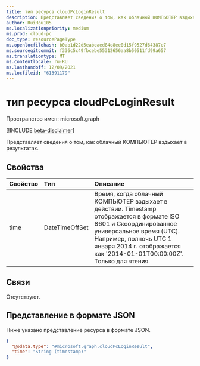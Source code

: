 ```yaml
---
title: тип ресурса cloudPcLoginResult
description: Представляет сведения о том, как облачный КОМПЬЮТЕР вздыхает в результатах.
author: RuiHou105
ms.localizationpriority: medium
ms.prod: cloud-pc
doc_type: resourcePageType
ms.openlocfilehash: b0ab1d22d5eabeaed84e8ee0d15f9527d64387e7
ms.sourcegitcommit: f336c5c49fbcebe55312656aa8b50511fd99a657
ms.translationtype: MT
ms.contentlocale: ru-RU
ms.lasthandoff: 12/09/2021
ms.locfileid: "61391179"
---
```

# <a name="cloudpcloginresult-resource-type"></a>тип ресурса cloudPcLoginResult

Пространство имен: microsoft.graph

[!INCLUDE [beta-disclaimer](../../includes/beta-disclaimer.md)]

Представляет сведения о том, как облачный КОМПЬЮТЕР вздыхает в результатах.

## <a name="properties"></a>Свойства

|Свойство|Тип|Описание|
|:---|:---|:---|
|time|DateTimeOffSet|Время, когда облачный КОМПЬЮТЕР вздыхает в действии. Timestamp отображается в формате ISO 8601 и Скоординированное универсальное время (UTC). Например, полночь UTC 1 января 2014 г. отображается как '2014-01-01T00:00:00Z'. Только для чтения.|

## <a name="relationships"></a>Связи

Отсутствуют.

## <a name="json-representation"></a>Представление в формате JSON

Ниже указано представление ресурса в формате JSON.
<!-- {
  "blockType": "resource",
  "@odata.type": "microsoft.graph.cloudPcLoginResult",
  "openType": false
}
-->

``` json
{
  "@odata.type": "#microsoft.graph.cloudPcLoginResult",
  "time": "String (timestamp)"
}
```
